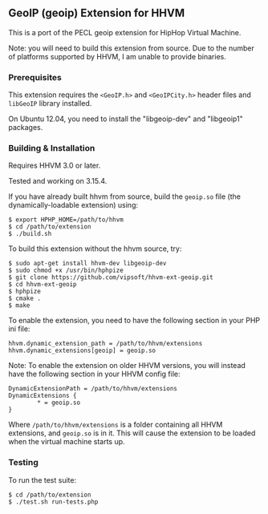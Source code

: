 ## GeoIP (geoip) Extension for HHVM

This is a port of the PECL geoip extension for HipHop Virtual Machine.

Note: you will need to build this extension from source. Due to the
number of platforms supported by HHVM, I am unable to provide binaries.

### Prerequisites

This extension requires the `<GeoIP.h>` and `<GeoIPCity.h>` header files and `libGeoIP` library installed.

On Ubuntu 12.04, you need to install the "libgeoip-dev" and "libgeoip1" packages.

### Building & Installation

Requires HHVM 3.0 or later.

Tested and working on 3.15.4.

If you have already built hhvm from source, build the `geoip.so` file (the dynamically-loadable extension) using:

~~~
$ export HPHP_HOME=/path/to/hhvm
$ cd /path/to/extension
$ ./build.sh
~~~

To build this extension without the hhvm source, try:

~~~
$ sudo apt-get install hhvm-dev libgeoip-dev
$ sudo chmod +x /usr/bin/hphpize
$ git clone https://github.com/vipsoft/hhvm-ext-geoip.git
$ cd hhvm-ext-geoip
$ hphpize
$ cmake .
$ make
~~~

To enable the extension, you need to have the following section in your PHP ini file:

~~~
hhvm.dynamic_extension_path = /path/to/hhvm/extensions
hhvm.dynamic_extensions[geoip] = geoip.so
~~~

Note: To enable the extension on older HHVM versions, you will instead have the following section in your HHVM config file:

~~~
DynamicExtensionPath = /path/to/hhvm/extensions
DynamicExtensions {
        * = geoip.so
}
~~~

Where `/path/to/hhvm/extensions` is a folder containing all HHVM extensions,
and `geoip.so` is in it. This will cause the extension to be loaded when the
virtual machine starts up.

### Testing

To run the test suite:

~~~
$ cd /path/to/extension
$ ./test.sh run-tests.php
~~~
